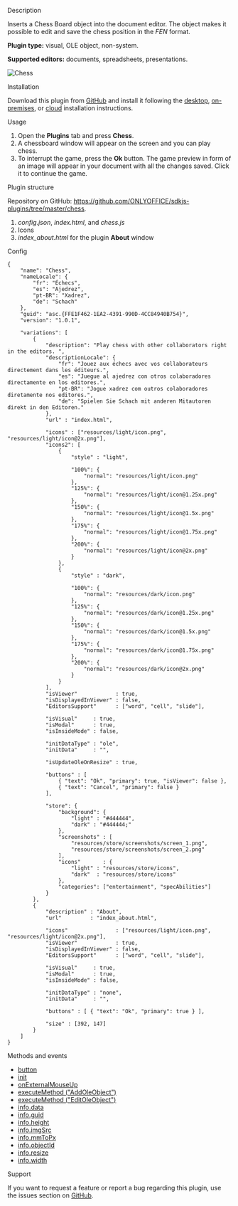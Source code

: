 Description

Inserts a Chess Board object into the document editor. The object makes it possible to edit and save the chess position in the *FEN* format.

**Plugin type:** visual, OLE object, non-system.

**Supported editors:** documents, spreadsheets, presentations.

![Chess](/assets/images/plugins/gifs/chess.gif)

Installation

Download this plugin from [GitHub](https://github.com/ONLYOFFICE/sdkjs-plugins/tree/master/chess) and install it following the [desktop](/plugin/installation/desktop), [on-premises](/plugin/installation/onpremises), or [cloud](/plugin/installation/cloud) installation instructions.

Usage

1. Open the **Plugins** tab and press **Chess**.
2. A chessboard window will appear on the screen and you can play chess.
3. To interrupt the game, press the **Ok** button. The game preview in form of an image will appear in your document with all the changes saved. Click it to continue the game.

Plugin structure

Repository on GitHub: <https://github.com/ONLYOFFICE/sdkjs-plugins/tree/master/chess>.

1. *config.json*, *index.html*, and *chess.js*
2. Icons
3. *index\_about.html* for the plugin **About** window

Config

```
{
    "name": "Chess",
    "nameLocale": {
        "fr": "Échecs",
        "es": "Ajedrez",
        "pt-BR": "Xadrez",
        "de": "Schach"
    },
    "guid": "asc.{FFE1F462-1EA2-4391-990D-4CC84940B754}",
    "version": "1.0.1",

    "variations": [
        {
            "description": "Play chess with other collaborators right in the editors. ",
            "descriptionLocale": {
                "fr": "Jouez aux échecs avec vos collaborateurs directement dans les éditeurs.",
                "es": "Juegue al ajedrez con otros colaboradores directamente en los editores.",
                "pt-BR": "Jogue xadrez com outros colaboradores diretamente nos editores.",
                "de": "Spielen Sie Schach mit anderen Mitautoren direkt in den Editoren."
            },
            "url" : "index.html",

            "icons" : ["resources/light/icon.png", "resources/light/icon@2x.png"],
            "icons2": [
                {
                    "style" : "light",
                    
                    "100%": {
                        "normal": "resources/light/icon.png"
                    },
                    "125%": {
                        "normal": "resources/light/icon@1.25x.png"
                    },
                    "150%": {
                        "normal": "resources/light/icon@1.5x.png"
                    },
                    "175%": {
                        "normal": "resources/light/icon@1.75x.png"
                    },
                    "200%": {
                        "normal": "resources/light/icon@2x.png"
                    }
                },
                {
                    "style" : "dark",
                    
                    "100%": {
                        "normal": "resources/dark/icon.png"
                    },
                    "125%": {
                        "normal": "resources/dark/icon@1.25x.png"
                    },
                    "150%": {
                        "normal": "resources/dark/icon@1.5x.png"
                    },
                    "175%": {
                        "normal": "resources/dark/icon@1.75x.png"
                    },
                    "200%": {
                        "normal": "resources/dark/icon@2x.png"
                    }
                }
            ],
            "isViewer"            : true,
            "isDisplayedInViewer" : false,
            "EditorsSupport"      : ["word", "cell", "slide"],

            "isVisual"     : true,
            "isModal"      : true,
            "isInsideMode" : false,

            "initDataType" : "ole",
            "initData"     : "",

            "isUpdateOleOnResize" : true,

            "buttons" : [
                { "text": "Ok", "primary": true, "isViewer": false },
                { "text": "Cancel", "primary": false } 
            ],

            "store": {
                "background": {
                    "light" : "#444444",
                    "dark" : "#444444;"
                },
                "screenshots" : [
                    "resources/store/screenshots/screen_1.png",
                    "resources/store/screenshots/screen_2.png"
                ],
                "icons"       : {
                    "light" : "resources/store/icons",
                    "dark"  : "resources/store/icons"
                },
                "categories": ["entertainment", "specAbilities"]
            }
        },
        {
            "description" : "About",
            "url"         : "index_about.html",

            "icons"               : ["resources/light/icon.png", "resources/light/icon@2x.png"],
            "isViewer"            : true,
            "isDisplayedInViewer" : false,
            "EditorsSupport"      : ["word", "cell", "slide"],

            "isVisual"     : true,
            "isModal"      : true,
            "isInsideMode" : false,

            "initDataType" : "none",
            "initData"     : "",

            "buttons" : [ { "text": "Ok", "primary": true } ],

            "size" : [392, 147]
        }
    ]
}
```

Methods and events

* [button](/plugin/events/button)
* [init](/plugin/events/init)
* [onExternalMouseUp](/plugin/events/onexternalmouseup)
* [executeMethod ("AddOleObject")](/plugin/executemethod/common/addoleobject)
* [executeMethod ("EditOleObject")](/plugin/executemethod/common/editoleobject)
* [info.data](/plugin/info#data)
* [info.guid](/plugin/info#guid)
* [info.height](/plugin/info#height)
* [info.imgSrc](/plugin/info#imgSrc)
* [info.mmToPx](/plugin/info#mmToPx)
* [info.objectId](/plugin/info#objectId)
* [info.resize](/plugin/info#resize)
* [info.width](/plugin/info#width)

Support

If you want to request a feature or report a bug regarding this plugin, use the issues section on [GitHub](https://github.com/ONLYOFFICE/sdkjs-plugins/issues).
